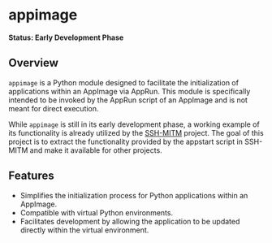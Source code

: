 # appimage

**Status: Early Development Phase**

## Overview

`appimage` is a Python module designed to facilitate the initialization of applications within an AppImage via AppRun. This module is specifically intended to be invoked by the AppRun script of an AppImage and is not meant for direct execution.

While `appimage` is still in its early development phase, a working example of its functionality is already utilized by the [SSH-MITM](https://github.com/ssh-mitm/ssh-mitm) project. The goal of this project is to extract the functionality provided by the appstart script in SSH-MITM and make it available for other projects.

## Features

- Simplifies the initialization process for Python applications within an AppImage.
- Compatible with virtual Python environments.
- Facilitates development by allowing the application to be updated directly within the virtual environment.
